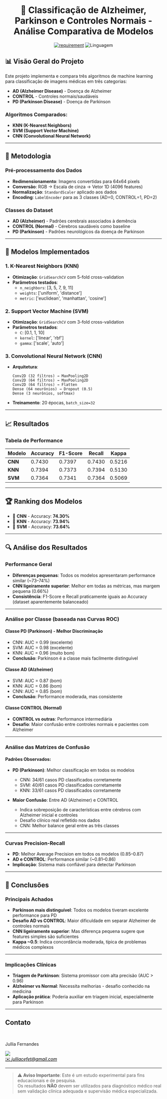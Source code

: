 <h1 align="center" font-size="200em"><b>🧠 Classificação de Alzheimer, Parkinson e Controles Normais - Análise Comparativa de Modelos</b></h1>

<div align = "center" >

[![requirement](https://img.shields.io/badge/IDE-Visual%20Studio%20Code-informational)](https://code.visualstudio.com/docs/?dv=linux64_deb)
![Linguagem](https://img.shields.io/badge/Linguagem-Python-orange)
</div>

## 📊 Visão Geral do Projeto

Este projeto implementa e compara três algoritmos de machine learning para classificação de imagens médicas em três categorias:

- **AD (Alzheimer Disease)** - Doença de Alzheimer  
- **CONTROL** - Controles normais/saudáveis  
- **PD (Parkinson Disease)** - Doença de Parkinson  

### Algoritmos Comparados:

- **KNN (K-Nearest Neighbors)**  
- **SVM (Support Vector Machine)**  
- **CNN (Convolutional Neural Network)**  

---

## 🔬 Metodologia

### Pré-processamento dos Dados

- **Redimensionamento**: Imagens convertidas para 64x64 pixels  
- **Conversão**: RGB → Escala de cinza → Vetor 1D (4096 features)  
- **Normalização**: `StandardScaler` aplicado aos dados  
- **Encoding**: `LabelEncoder` para as 3 classes (AD=0, CONTROL=1, PD=2)

### Classes do Dataset

- **AD (Alzheimer)** - Padrões cerebrais associados à demência  
- **CONTROL (Normal)** - Cérebros saudáveis como baseline  
- **PD (Parkinson)** - Padrões neurológicos da doença de Parkinson  

---

## 🔧 Modelos Implementados

### 1. K-Nearest Neighbors (KNN)

- **Otimização**: `GridSearchCV` com 5-fold cross-validation  
- **Parâmetros testados**:
  - `n_neighbors`: [3, 5, 7, 9, 11]
  - `weights`: ['uniform', 'distance']
  - `metric`: ['euclidean', 'manhattan', 'cosine']

### 2. Support Vector Machine (SVM)

- **Otimização**: `GridSearchCV` com 3-fold cross-validation  
- **Parâmetros testados**:
  - `C`: [0.1, 1, 10]
  - `kernel`: ['linear', 'rbf']
  - `gamma`: ['scale', 'auto']

### 3. Convolutional Neural Network (CNN)

- **Arquitetura**:
  ```
  Conv2D (32 filtros) → MaxPooling2D  
  Conv2D (64 filtros) → MaxPooling2D  
  Conv2D (64 filtros) → Flatten  
  Dense (64 neurônios) → Dropout (0.5)  
  Dense (3 neurônios, softmax)
  ```
- **Treinamento**: 20 épocas, `batch_size=32`

---

## 📈 Resultados

### Tabela de Performance

| Modelo | Accuracy | F1-Score | Recall | Kappa |
|--------|----------|----------|--------|--------|
| **CNN** | 0.7430 | 0.7397 | 0.7430 | 0.5216 |
| **KNN** | 0.7394 | 0.7373 | 0.7394 | 0.5130 |
| **SVM** | 0.7364 | 0.7341 | 0.7364 | 0.5069 |

---

## 🏆 Ranking dos Modelos

- 🥇 **CNN** - Accuracy: **74.30%**
- 🥈 **KNN** - Accuracy: **73.94%**
- 🥉 **SVM** - Accuracy: **73.64%**

---

## 🔍 Análise dos Resultados

### Performance Geral

- **Diferenças pequenas**: Todos os modelos apresentaram performance similar (~73–74%)  
- **CNN ligeiramente superior**: Melhor em todas as métricas, mas margem pequena (0.66%)  
- **Consistência**: F1-Score e Recall praticamente iguais ao Accuracy (dataset aparentemente balanceado)

---

### Análise por Classe (baseada nas Curvas ROC)

#### Classe PD (Parkinson) - Melhor Discriminação

- CNN: AUC = 0.99 (excelente)  
- SVM: AUC = 0.98 (excelente)  
- KNN: AUC = 0.96 (muito bom)  
- **Conclusão**: Parkinson é a classe mais facilmente distinguível

#### Classe AD (Alzheimer)

- SVM: AUC = 0.87 (bom)  
- KNN: AUC = 0.86 (bom)  
- CNN: AUC = 0.85 (bom)  
- **Conclusão**: Performance moderada, mas consistente

#### Classe CONTROL (Normal)

- **CONTROL vs outras**: Performance intermediária  
- **Desafio**: Maior confusão entre controles normais e pacientes com Alzheimer

---

### Análise das Matrizes de Confusão

#### Padrões Observados:

- **PD (Parkinson)**: Melhor classificação em todos os modelos  
  - CNN: 34/61 casos PD classificados corretamente  
  - SVM: 40/61 casos PD classificados corretamente  
  - KNN: 33/61 casos PD classificados corretamente  

- **Maior Confusão**: Entre AD (Alzheimer) e CONTROL  
  - Indica sobreposição de características entre cérebros com Alzheimer inicial e controles  
  - Desafio clínico real refletido nos dados  
  - CNN: Melhor balance geral entre as três classes

---

### Curvas Precision-Recall

- **PD**: Melhor Average Precision em todos os modelos (0.85–0.87)  
- **AD e CONTROL**: Performance similar (~0.81–0.86)  
- **Implicação**: Sistema mais confiável para detectar Parkinson

---

## 🎯 Conclusões

### Principais Achados

- **Parkinson mais distinguível**: Todos os modelos tiveram excelente performance para PD  
- **Desafio AD vs CONTROL**: Maior dificuldade em separar Alzheimer de controles normais  
- **CNN ligeiramente superior**: Mas diferença pequena sugere que features simples são suficientes  
- **Kappa ~0.5**: Indica concordância moderada, típica de problemas médicos complexos  

---

### Implicações Clínicas

- **Triagem de Parkinson**: Sistema promissor com alta precisão (AUC > 0.96)  
- **Alzheimer vs Normal**: Necessita melhorias - desafio conhecido na medicina  
- **Aplicação prática**: Poderia auxiliar em triagem inicial, especialmente para Parkinson

---

## Contato
<div>
 <br><p align="justify"> Jullia Fernandes</p>
 <a href="https://t.me/JulliaFernandes">
 <img align="center" src="https://img.shields.io/badge/Telegram-2CA5E0?style=for-the-badge&logo=telegram&logoColor=white"/> 
 </div>
<a style="color:black" href="mailto:julliacefet@gmail.com?subject=[GitHub]%20Source%20Dynamic%20Lists">
✉️ <i>julliacefet@gmail.com</i>
</a>
   
---
   
> ⚠️ **Aviso Importante**: Este é um estudo experimental para fins educacionais e de pesquisa.  
> Os resultados **NÃO** devem ser utilizados para diagnóstico médico real sem validação clínica adequada e supervisão médica especializada.

